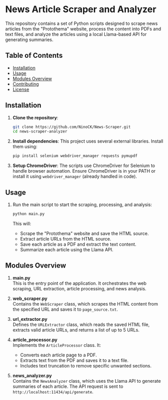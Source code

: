 # News Article Scraper and Analyzer

This repository contains a set of Python scripts designed to scrape news articles from the "Protothema" website, process the content into PDFs and text files, and analyze the articles using a local Llama-based API for generating summaries.

## Table of Contents
- [Installation](#installation)
- [Usage](#usage)
- [Modules Overview](#modules-overview)
- [Contributing](#contributing)
- [License](#license)

## Installation

1. **Clone the repository**:
   ```bash
   git clone https://github.com/NinoCK/News-Scraper.git
   cd news-scraper-analyzer
   ```

2. **Install dependencies**:
   This project uses several external libraries. Install them using:
   ```bash
   pip install selenium webdriver_manager requests pymupdf

   ```

3. **Setup ChromeDriver**:
   The scripts use ChromeDriver for Selenium to handle browser automation. Ensure ChromeDriver is in your PATH or install it using `webdriver_manager` (already handled in code).

## Usage

1. Run the main script to start the scraping, processing, and analysis:
   ```bash
   python main.py
   ```

   This will:
   - Scrape the "Protothema" website and save the HTML source.
   - Extract article URLs from the HTML source.
   - Save each article as a PDF and extract the text content.
   - Summarize each article using the Llama API.

## Modules Overview

1. **main.py**  
   This is the entry point of the application. It orchestrates the web scraping, URL extraction, article processing, and news analysis.

2. **web_scraper.py**  
   Contains the `WebScraper` class, which scrapes the HTML content from the specified URL and saves it to `page_source.txt`.

3. **url_extractor.py**  
   Defines the `URLExtractor` class, which reads the saved HTML file, extracts valid article URLs, and returns a list of up to 5 URLs.

4. **article_processor.py**  
   Implements the `ArticleProcessor` class. It:
   - Converts each article page to a PDF.
   - Extracts text from the PDF and saves it to a text file.
   - Includes text truncation to remove specific unwanted sections.

5. **news_analyzer.py**  
   Contains the `NewsAnalyzer` class, which uses the Llama API to generate summaries of each article. The API request is sent to `http://localhost:11434/api/generate`.
